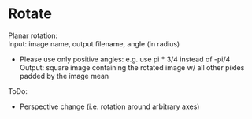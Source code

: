 # Rotate
Planar rotation:   
Input: image name, output filename, angle (in radius)  
- Please use only positive angles: e.g. use pi \* 3/4 instead of -pi/4  
Output: square image containing the rotated image w/ all other pixles padded by the image mean  
  
ToDo:  
- Perspective change (i.e. rotation around arbitrary axes)  

